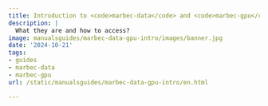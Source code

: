 ```yaml
---
title: Introduction to <code>marbec-data</code> and <code>marbec-gpu</code>
description: |
  What they are and how to access?
image: manualsguides/marbec-data-gpu-intro/images/banner.jpg
date: '2024-10-21'
tags:
- guides
- marbec-data
- marbec-gpu
url: /static/manualsguides/marbec-data-gpu-intro/en.html

---
```

